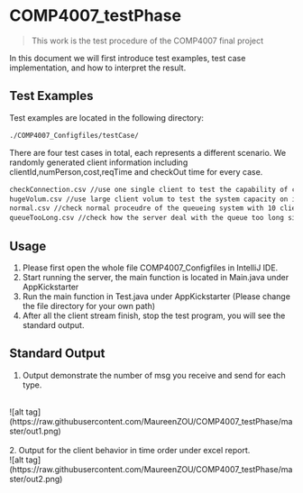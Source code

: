 # COMP4007_testPhase
> This work is the test procedure of the COMP4007 final project

In this document we will first introduce test examples, test case implementation, and how to interpret the result.

## Test Examples

Test examples are located in the following directory:
```sh
./COMP4007_Configfiles/testCase/
```
There are four test cases in total, each represents a different scenario. We randomly generated client information including clientId,numPerson,cost,reqTime and checkOut time for every case. 

```sh
checkConnection.csv //use one single client to test the capability of connection on the system.
hugeVolum.csv //use large client volum to test the system capacity on input flow.
normal.csv //check normal proceudre of the queueing system with 10 client as example.
queueTooLong.csv //check how the server deal with the queue too long situation.
```

## Usage
1. Please first open the whole file COMP4007_Configfiles in IntelliJ IDE.
2. Start running the server, the main function is located in Main.java under AppKickstarter
3. Run the main function in Test.java under AppKickstarter (Please change the file directory for your own path)
4. After all the client stream finish, stop the test program, you will see the standard output.

## Standard Output
1. Output demonstrate the number of msg you receive and send for each type.
<br />
![alt tag](https://raw.githubusercontent.com/MaureenZOU/COMP4007_testPhase/master/out1.png)
<br />
<br />
2. Output for the client behavior in time order under excel report. 
<br />
![alt tag](https://raw.githubusercontent.com/MaureenZOU/COMP4007_testPhase/master/out2.png)
